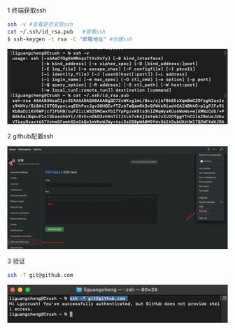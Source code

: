1 终端获取ssh 

```sh
ssh -v #查看是否安装ssh
cat ~/.ssh/id_rsa.pub   #查看ssh
$ ssh-keygen -t rsa -C "邮箱地址" #创建ssh
```



![image-20211011155158868](https://raw.githubusercontent.com/Lgccrush/uppic/master/uPic/2021/10/11/15:51:58_image-20211011155158868.png)

2 github配置ssh

![image-20211011155543650](https://raw.githubusercontent.com/Lgccrush/uppic/master/uPic/2021/10/11/15:55:43_image-20211011155543650.png)

3 验证

```sh
ssh -T git@github.com 
```

![image-20211011155743544](https://raw.githubusercontent.com/Lgccrush/uppic/master/uPic/2021/10/11/15:57:43_image-20211011155743544.png)